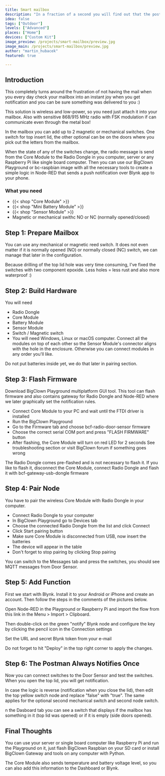 ```yaml
---
title: Smart mailbox
description: "In a fraction of a second you will find out that the post office has arrived."
idea: false
tags: ["Outdoor"]
levels: ["Advanced"]
places: ["Home"]
devices: ["Custom Kit"]
image_preview: /projects/smart-mailbox/preview.jpg
image_main: /projects/smart-mailbox/preview.jpg
author: "martin_hubacek"
featured: true

---
```


## Introduction
This completely turns around the frustration of not having the mail when you every day check your mailbox into an instant joy when you get notification and you can be sure something was delivered to you :)

This solution is wireless and low-power, so you need just attach it into your mailbox. Also with sensitive 868/915 MHz radio with FSK modulation if can communicate even through the metal box!

In the mailbox you can add up to 2 magnetic or mechanical switches. One switch for top insert lid, the other optional can be on the doors where you pick out the letters from the mailbox.

When the state of any of the switches change, the radio message is send from the Core Module to the Radio Dongle in you computer, server or any Raspberry Pi like single board computer. Then you can use our BigClown Playground or bc-raspbian image with all the necessary tools to create a simple logic in Node-RED that sends a push notification over Blynk app to your phone.

### What you need

* {{< shop "Core Module" >}}
* {{< shop "Mini Battery Module" >}}
* {{< shop "Sensor Module" >}}
* Magnetic or mechanical swithc NO or NC (normally opened/closed)

## Step 1: Prepare Mailbox
You can use any mechanical or magnetic reed switch. It does not even matter if it is normally opened (NO) or normally closed (NC) switch, we can manage that later in the configuration.

Because drilling of the top lid hole was very time consuming, I've fixed the switches with two component epoxide. Less holes = less rust and also more waterproof :)

## Step 2: Build Hardware
You will need

* Radio Dongle
* Core Module
* Battery Module
* Sensor Module
* Switch / Magnetic switch
* You will need Windows, Linux or macOS computer.
Connect all the modules on top of each other so the Sensor Module's connector aligns with the hole in the enclosure. Otherwise you can connect modules in any order you'll like.

Do not put batteries inside yet, we do that later in pairing section.

## Step 3: Flash Firmware
Download BigClown Playground multiplatform GUI tool. This tool can flash firmware and also contains gateway for Radio Dongle and Node-RED where we later graphically set the notification rules.

* Connect Core Module to your PC and wait until the FTDI driver is installed
* Run the BigClown Playground
* Go to the Firmware tab and choose bcf-radio-door-sensor firmware
* Choose the correct serial COM port and press "FLASH FIRMWARE" button
* After flashing, the Core Module will turn on red LED for 2 seconds
See troubleshooting section or visit BigClown forum if something goes wrong

The Radio Dongle comes pre-flashed and is not necessary to flash it. If you like to flash it, disconnect the Core Module, connect Radio Dongle and flash it with bcf-gateway-usb-dongle firmware

## Step 4: Pair Node
You have to pair the wireless Core Module with Radio Dongle in your computer.

* Connect Radio Dongle to your computer
* In BigClown Playground go to Devices tab
* Choose the connected Radio Dongle from the list and click Connect
* Click Start pairing button
* Make sure Core Module is disconnected from USB, now insert the batteries
* The device will appear in the table
* Don't forget to stop pairing by clicking Stop pairing

You can switch to the Messages tab and press the switches, you should see MQTT messages from Door Sensor.

## Step 5: Add Function
First we start with Blynk. Install it to your Android or iPhone and create an account. Then follow the steps in the comments of the pictures below.

Open Node-RED in the Playground or Raspberry Pi and import the flow from this link in the Menu > Import > Clipboard.

Then double-click on the green "notify" Blynk node and configure the key by clicking the pencil icon in the Connection settings

Set the URL and secret Blynk token from your e-mail

Do not forget to hit "Deploy" in the top right corner to apply the changes.

## Step 6: The Postman Always Notifies Once
Now you can connect switches to the Door Sensor and test the switches. When you open the top lid, you will get notification.

In case the logic is reverse (notification when you close the lid), then edit the top yellow switch node and replace "false" with "true". The same applies for the optional second mechanical switch and second node switch.

n the Dasboard tab you can see a switch that displays if the mailbox has something in it (top lid was opened) or if it is emply (side doors opened).

## Final Thoughts
You can use your server or single board computer like Raspberry Pi and run the Playground on it, just flash BigClown Raspbian on your SD card or install BigClown Gateway and tools on any computer with Python.

The Core Module also sends temperature and battery voltage level, so you can also add this information to the Dashboard or Blynk.
